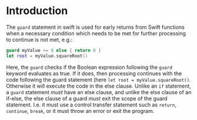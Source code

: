 # Introduction

The `guard` statement in swift is used for early returns from Swift functions when a necessary condition which needs to be met for further processing to continue is not met, e.g.:

```swift
guard myValue >= 0 else { return 0 }
let root = myValue.squareRoot()
```

Here, the `guard` checks if the Boolean expression following the `guard` keyword evaluates as true. If it does, then processing continues with the code following the guard statement (here `let root = myValue.squareRoot()`. Otherwise it will execute the code in the else clause. Unlike an `if` statement, a `guard` statement _must_ have an else clause, and unlike the else clause of an if-else, the else clause of a guard _must_ exit the scope of the guard statement. I.e. it must use a control transfer statement such as `return`, `continue`, `break`, or it must throw an error or exit the program.
